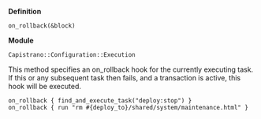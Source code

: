 **Definition**

    on_rollback(&block) 

**Module**

    Capistrano::Configuration::Execution 

This method specifies an on_rollback hook for the currently executing task. If this or any subsequent task then fails, and a transaction is active, this hook will be executed.

    on_rollback { find_and_execute_task("deploy:stop") }
    on_rollback { run "rm #{deploy_to}/shared/system/maintenance.html" }
